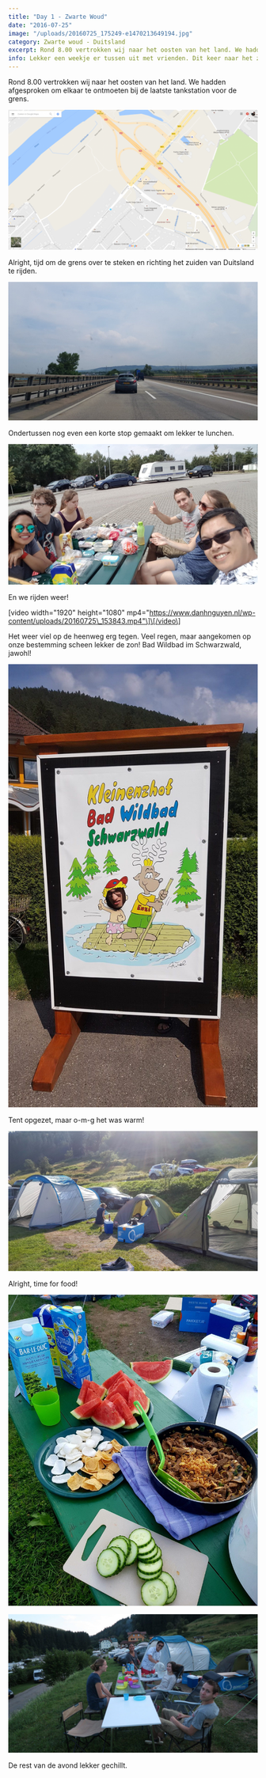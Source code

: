 ```yaml
---
title: "Day 1 - Zwarte Woud"
date: "2016-07-25"
image: "/uploads/20160725_175249-e1470213649194.jpg"
category: Zwarte woud - Duitsland
excerpt: Rond 8.00 vertrokken wij naar het oosten van het land. We hadden afgesproken om elkaar te ontmoeten bij de laatste...
info: Lekker een weekje er tussen uit met vrienden. Dit keer naar het zuiden van Duitsland, Zwarte-woud. Lekker kamperen met een tent. Nou ja, wel luxe dan, op de tent na.
---
```


Rond 8.00 vertrokken wij naar het oosten van het land. We hadden afgesproken om elkaar te ontmoeten bij de laatste tankstation voor de grens.

![Screen Shot 2016-08-03 at 10.17.47](/uploads/Screen-Shot-2016-08-03-at-10.17.47-e1470212366661.png)

Alright, tijd om de grens over te steken en richting het zuiden van Duitsland te rijden.

![20160725_134546](/uploads/20160725_134546-e1470215146933.jpg)

Ondertussen nog even een korte stop gemaakt om lekker te lunchen.

![20160725_132105](/uploads/20160725_132105-e1470212514703.jpg)

En we rijden weer!

\[video width="1920" height="1080" mp4="https://www.danhnguyen.nl/wp-content/uploads/20160725\_153843.mp4"\]\[/video\]

Het weer viel op de heenweg erg tegen. Veel regen, maar aangekomen op onze bestemming scheen lekker de zon! Bad Wildbad im Schwarzwald, jawohl!

![20160725_161319](/uploads/20160725_161319-e1470213576773.jpg)

Tent opgezet, maar o-m-g het was warm!

![20160725_175249](/uploads/20160725_175249-e1470213649194.jpg)

Alright, time for food!

![20160725_193324](/uploads/20160725_193324-e1470215367698.jpg)

![IMG_2435](/uploads/IMG_2435-e1470215025424.jpg)

De rest van de avond lekker gechillt.
